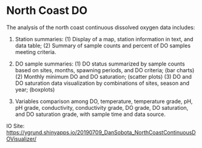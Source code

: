 # North Coast DO

The analysis of the north coast continuous dissolved oxygen data includes:

1. Station summaries:
(1) Display of a map, station information in text, and data table;
(2) Summary of sample counts and percent of DO samples meeting criteria.

2. DO sample summaries:
(1) DO status summarized by sample counts based on sites, months, spawning periods, and DO criteria; (bar charts)
(2) Monthly minimum DO and DO saturation; (scatter plots)
(3) DO and DO saturation data visualization by combinations of sites, season and year; (boxplots)

3. Variables comparison among DO, temperature, temperature grade, pH, pH grade, conductivity, conductivity grade, DO grade, DO saturation, and DO saturation grade, with sample time and data source.

IO Site: https://ygrund.shinyapps.io/20190709_DanSobota_NorthCoastContinuousDOVisualizer/
